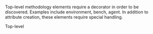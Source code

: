 
Top-level methodology elements require a decorator in order to be discovered.
Examples include environment, bench, agent. In addition to attribute creation,
these elements require special handling.

Top-level 